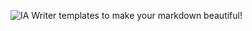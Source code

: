 ![IA Writer templates to make your markdown beautiful!](/images/template-preview-thumbnail.png 'IA Writer Template Preview')
